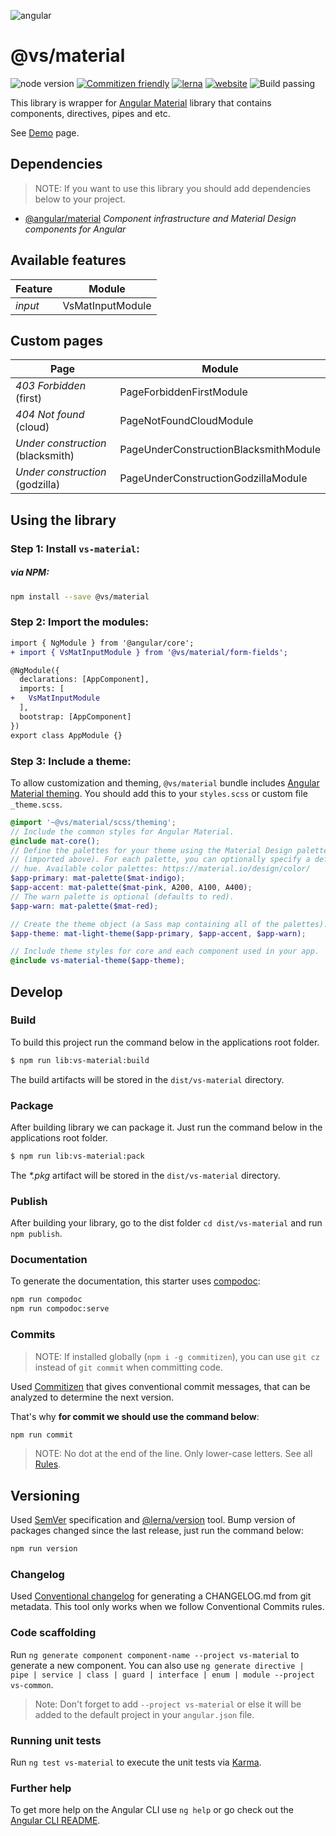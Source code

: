 ![angular](https://cdn-images-1.medium.com/max/2600/1*1EyPLwkaQ8aWK4ziht0Pfg.png)

# @vs/material

![node version](https://img.shields.io/badge/%40angular%2Fmaterial-v8.0.2-informational.svg)
[![Commitizen friendly](https://img.shields.io/badge/commitizen-friendly-brightgreen.svg)](http://commitizen.github.io/cz-cli/)
[![lerna](https://img.shields.io/badge/maintained%20with-lerna-cc00ff.svg)](https://lerna.js.org/)
[![website](https://img.shields.io/website/http/ng-showcase.vs.it.ru.svg)](http://ng-showcase.vs.it.ru)
![Build passing](https://img.shields.io/badge/build-passing-success.svg)

This library is wrapper for [Angular Material](https://material.angular.io) library
that contains components, directives, pipes and etc.

See [Demo](http://ng-showcase.vs.it.ru) page.

## Dependencies

> NOTE: If you want to use this library you should add dependencies below to your project.

- [@angular/material](https://material.angular.io/) _Component infrastructure and Material Design components for Angular_

## Available features

| Feature   | Module           |
| --------- | ---------------- |
| _input_   | VsMatInputModule |

## Custom pages

| Page                                | Module                                |
| ----------------------------------- | ------------------------------------- |
| _403 Forbidden_ (first)             | PageForbiddenFirstModule              |
| _404 Not found_ (cloud)             | PageNotFoundCloudModule               |
| _Under construction_ (blacksmith)   | PageUnderConstructionBlacksmithModule |
| _Under construction_ (godzilla)     | PageUnderConstructionGodzillaModule   |

## Using the library

### Step 1: Install `vs-material`:

##### via NPM:

```bash
npm install --save @vs/material
```

### Step 2: Import the modules:

```diff
import { NgModule } from '@angular/core';
+ import { VsMatInputModule } from '@vs/material/form-fields';

@NgModule({
  declarations: [AppComponent],
  imports: [
+   VsMatInputModule
  ],
  bootstrap: [AppComponent]
})
export class AppModule {}
```

### Step 3: Include a theme:

To allow customization and theming, `@vs/material` bundle includes [Angular Material theming](https://material.angular.io/guide/theming#defining-a-custom-theme).
You should add this to your `styles.scss` or custom file `_theme.scss`.

```scss
@import '~@vs/material/scss/theming';
// Include the common styles for Angular Material.
@include mat-core();
// Define the palettes for your theme using the Material Design palettes available in palette.scss
// (imported above). For each palette, you can optionally specify a default, lighter, and darker
// hue. Available color palettes: https://material.io/design/color/
$app-primary: mat-palette($mat-indigo);
$app-accent: mat-palette($mat-pink, A200, A100, A400);
// The warn palette is optional (defaults to red).
$app-warn: mat-palette($mat-red);

// Create the theme object (a Sass map containing all of the palettes).
$app-theme: mat-light-theme($app-primary, $app-accent, $app-warn);

// Include theme styles for core and each component used in your app.
@include vs-material-theme($app-theme);
```

## Develop

### Build

To build this project run the command below in the applications root folder.

```bash
$ npm run lib:vs-material:build
```

The build artifacts will be stored in the `dist/vs-material` directory.

### Package

After building library we can package it. Just run the command below in the applications root folder.

```bash
$ npm run lib:vs-material:pack
```

The _\*.pkg_ artifact will be stored in the `dist/vs-material` directory.

### Publish

After building your library, go to the dist folder `cd dist/vs-material` and run `npm publish`.

### Documentation

To generate the documentation, this starter uses [compodoc](https://github.com/compodoc/compodoc):

```bash
npm run compodoc
npm run compodoc:serve
```

### Commits

> NOTE: If installed globally (`npm i -g commitizen`), you can use `git cz` instead of `git commit` when committing code.

Used [Commitizen](https://github.com/commitizen/cz-cli) that gives conventional commit messages,
that can be analyzed to determine the next version.

That's why **for commit we should use the command below**:

```bash
npm run commit
```

> NOTE: No dot at the end of the line. Only lower-case letters.
See all [Rules](https://github.com/conventional-changelog/commitlint/tree/master/%40commitlint/config-conventional#rules).

## Versioning

Used [SemVer](http://semver.org/) specification and [@lerna/version](https://github.com/lerna/lerna/tree/master/commands/version#lernaversion) tool.
Bump version of packages changed since the last release, just run the command below:

```bash
npm run version
```

### Changelog

Used [Conventional changelog](https://github.com/conventional-changelog/conventional-changelog) for generating a CHANGELOG.md from git metadata.
This tool only works when we follow Conventional Commits rules.

### Code scaffolding

Run `ng generate component component-name --project vs-material` to generate a new component.
You can also use `ng generate directive | pipe | service | class | guard | interface | enum | module --project vs-common`.

> Note: Don't forget to add `--project vs-material` or else it will be added to the default project in your `angular.json` file.

### Running unit tests

Run `ng test vs-material` to execute the unit tests via [Karma](https://karma-runner.github.io).

### Further help

To get more help on the Angular CLI use `ng help` or go check out the [Angular CLI README](https://github.com/angular/angular-cli/blob/master/README.md).
